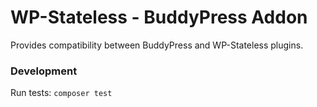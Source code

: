 # WP-Stateless - BuddyPress Addon

Provides compatibility between BuddyPress and WP-Stateless plugins.

### Development

Run tests: `composer test`
